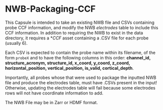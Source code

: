 # NWB-Packaging-CCF

This Capsule is intended to take an existing NWB file and CSVs containing probe CCF information, and modify the NWB *electrodes* table to include this CCF information. In addition to requiring the NWB to exist in the data directory, it requires a **CCF* asset containing a .CSV file for each probe (usually 6). 

Each CSV is expected to contain the probe name within its filename, of the form `probeX` and to have the following columns in this order:
**channel_id, structure_acronym, structure_id, x_coord, y_coord, z_coord, horizontal_position, vertical_position, is_valid, cortical_depth**.

Importantly, all probes whose that were used to package the inputted NWB file and produce the electrodes table, must have .CSVs present in the input! Otherwise, updating the electrodes table will fail because some electrodes rows will not have coordinate information to add.

The NWB File may be in Zarr or HDMF format.